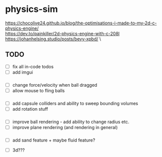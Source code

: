 # physics-sim

https://chocolive24.github.io/blog/the-optimisations-i-made-to-my-2d-c-physics-engine/ \
https://dev.to/painkiller/2d-physics-engine-with-c-208l \
https://johanhelsing.studio/posts/bevy-xpbd/ \

## TODO

- [ ] fix all in-code todos
- [ ] add imgui

###

- [ ] change force/velocity when ball dragged
- [ ] allow mouse to fling balls

###

- [ ] add capsule colliders and ability to sweep bounding volumes
- [ ] add rotation stuff

###

- [ ] improve ball rendering - add ability to change radius etc.
- [ ] improve plane rendering (and rendering in general)

###

- [ ] add sand feature + maybe fluid feature?
- [ ] 3d???

